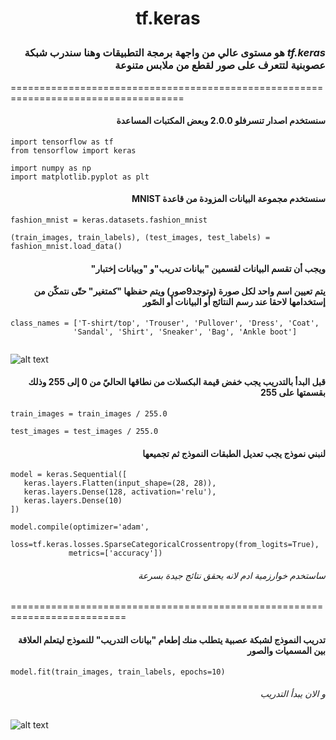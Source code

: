 # <p align="center">tf.keras</p>

### <div dir="rtl">*tf.keras* هو مستوى عالي من واجهة برمجة التطبيقات وهنا سندرب شبكة عصوبنية لتتعرف على صور لقطع من ملابس متنوعة</div>

====================================================================================

#### <div dir="rtl">سنستخدم اصدار تنسرفلو 2.0.0 وبعض المكتبات المساعدة</div> 
``` 
import tensorflow as tf
from tensorflow import keras

import numpy as np
import matplotlib.pyplot as plt
 ```

#### <div dir="rtl">سنستخدم مجموعة البيانات المزودة من قاعدة MNIST</div>
``` 
fashion_mnist = keras.datasets.fashion_mnist

(train_images, train_labels), (test_images, test_labels) = fashion_mnist.load_data()

 ```
 #### <div dir="rtl"> ويجب أن تقسم البيانات لقسمين "بيانات تدريب"و "وبيانات إختبار" </div>
 
 #### <div dir="rtl">يتم تعيين اسم واحد لكل صورة (وتوجد9صور) ويتم حفظها "كمتغير" حتّى نتمكّن من إستخدامها لاحقا عند رسم النتائج أو البيانات أو الصّور</div>
 ``` 
class_names = ['T-shirt/top', 'Trouser', 'Pullover', 'Dress', 'Coat',
               'Sandal', 'Shirt', 'Sneaker', 'Bag', 'Ankle boot']


 ```
 ![alt text](https://www.tensorflow.org/tutorials/keras/classification_files/output_oZTImqg_CaW1_0.png?hl=ar)
 #### <div dir="rtl">قبل البدأ بالتدريب يجب خفض قيمة البكسلات من نطاقها الحاليّ من 0 إلى 255 وذلك بقسمتها على 255</div>
 ``` 
train_images = train_images / 255.0

test_images = test_images / 255.0

 ```
 
  #### <div dir="rtl">لنبني نموذج يجب تعديل الطبقات النموذج ثم تجميعها</div>
 ``` 
model = keras.Sequential([
    keras.layers.Flatten(input_shape=(28, 28)),
    keras.layers.Dense(128, activation='relu'),
    keras.layers.Dense(10)
])

model.compile(optimizer='adam',
              loss=tf.keras.losses.SparseCategoricalCrossentropy(from_logits=True),
              metrics=['accuracy'])

 ```
  ###### <div dir="rtl">ساستخدم خوارزمية ادم لانه يحقق نتائج جيدة بسرعة</div>
  ==========================================================================
   
  #### <div dir="rtl">تدريب النموذج لشبكة عصبية يتطلب منك إطعام "بيانات التدريب"  للنموذج ليتعلم العلاقة بين المسميات والصور</div>
  ```model.fit(train_images, train_labels, epochs=10)```
  
   ###### <div dir="rtl">و الان يبدأ التدريب</div>
  
![alt text]()
